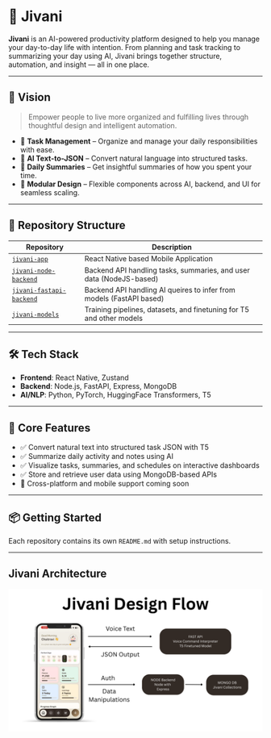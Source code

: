 # 🌱 Jivani

**Jivani** is an AI-powered productivity platform designed to help you manage your day-to-day life with intention. From planning and task tracking to summarizing your day using AI, Jivani brings together structure, automation, and insight — all in one place.

---

## 🚀 Vision

> Empower people to live more organized and fulfilling lives through thoughtful design and intelligent automation.

- 📌 **Task Management** – Organize and manage your daily responsibilities with ease.
- 🧠 **AI Text-to-JSON** – Convert natural language into structured tasks.
- 📓 **Daily Summaries** – Get insightful summaries of how you spent your time.
- 🧩 **Modular Design** – Flexible components across AI, backend, and UI for seamless scaling.

---
## 🧱 Repository Structure

| Repository | Description |
|------------|-------------|
| [`jivani-app`](https://github.com/Jivani-AI/jivani-app) | React Native based Mobile Application|
| [`jivani-node-backend`](https://github.com/Jivani-AI/jivani-nodejs-backend) | Backend API handling tasks, summaries, and user data (NodeJS-based) |
| [`jivani-fastapi-backend`](https://github.com/Jivani-AI/jivani-fastapi-backend) |  Backend API handling AI queires to infer from models (FastAPI based) |
| [`jivani-models`](https://github.com/Jivani-AI/jivani-model) | Training pipelines, datasets, and finetuning for T5 and other models |

---

## 🛠 Tech Stack

- **Frontend**: React Native, Zustand
- **Backend**: Node.js, FastAPI, Express, MongoDB
- **AI/NLP**: Python, PyTorch, HuggingFace Transformers, T5

---

## 🧠 Core Features

- ✅ Convert natural text into structured task JSON with T5
- ✅ Summarize daily activity and notes using AI
- ✅ Visualize tasks, summaries, and schedules on interactive dashboards
- ✅ Store and retrieve user data using MongoDB-based APIs
- 🚧 Cross-platform and mobile support coming soon

---

## 📦 Getting Started

Each repository contains its own `README.md` with setup instructions.  

---

## Jivani Architecture

<p align="center">
  <img src="https://github.com/Jivani-AI/.github/blob/main/profile/Jivani%20Architecture.png" alt="Jivani Architecture" width="700" />
</p>
